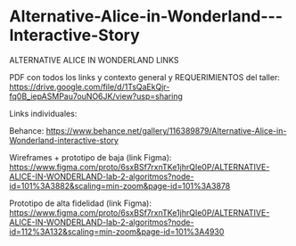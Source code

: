 # Alternative-Alice-in-Wonderland---Interactive-Story

ALTERNATIVE ALICE IN WONDERLAND LINKS

PDF con todos los links y contexto general y REQUERIMIENTOS del taller:
https://drive.google.com/file/d/1TsQaEkQjr-fq0B_iepASMPau7ouNO6JK/view?usp=sharing

Links individuales:

Behance: 
https://www.behance.net/gallery/116389879/Alternative-Alice-in-Wonderland-interactive-story

Wireframes + prototipo de baja (link Figma):
https://www.figma.com/proto/6sxBSf7rxnTKe1jhrQIe0P/ALTERNATIVE-ALICE-IN-WONDERLAND-lab-2-algoritmos?node-id=101%3A3882&scaling=min-zoom&page-id=101%3A3878

Prototipo de alta fidelidad (link Figma): 
https://www.figma.com/proto/6sxBSf7rxnTKe1jhrQIe0P/ALTERNATIVE-ALICE-IN-WONDERLAND-lab-2-algoritmos?node-id=112%3A132&scaling=min-zoom&page-id=101%3A4930
